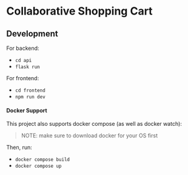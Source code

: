 # Collaborative Shopping Cart

## Development

For backend:

-   `cd api`
-   `flask run`

For frontend:

-   `cd frontend`
-   `npm run dev`

#### Docker Support

This project also supports docker compose (as well as docker watch):

> NOTE: make sure to download docker for your OS first

Then, run:

-   `docker compose build`
-   `docker compose up`

